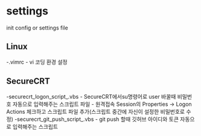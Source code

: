 # settings
init config or settings file

## Linux  
-.vimrc
	- vi 코딩 환경 설정

## SecureCRT  
-securecrt_logon_script_.vbs
	- SecureCRT에서su명령어로 user 바꿀때 비밀번호 자동으로 입력해주는 스크립트 파일
	- 원격접속 Session의 Properties -> Logon Actions 체크하고 스크립트 파일 추가(스크립트 중간에 자신이 설정한 비밀번호로 수정)
-securecrt_git_push_script_.vbs
	- git push 할때 깃허브 아이디와 토큰 자동으로 입력해주는 스크립트
